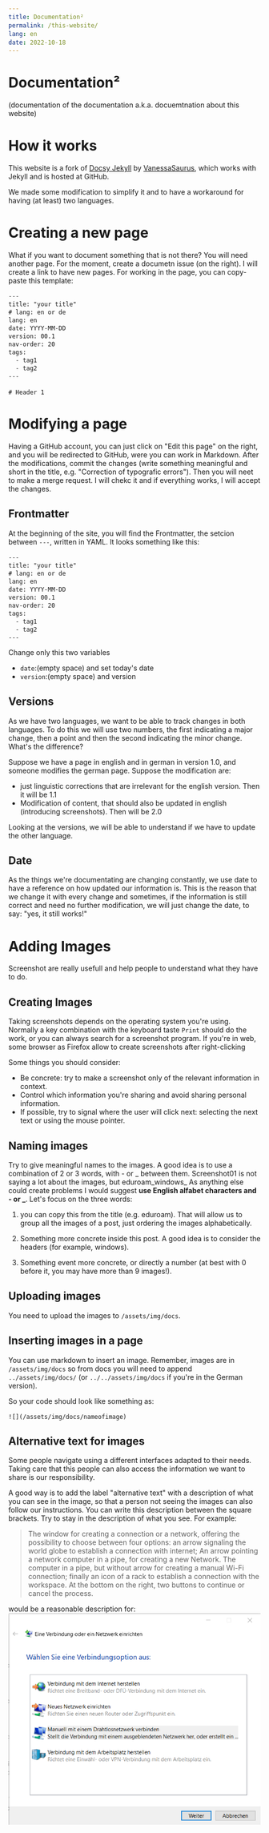 ```yaml
---
title: Documentation²
permalink: /this-website/
lang: en
date: 2022-10-18
---
```

# Documentation²
(documentation of the documentation a.k.a. docuemtnation about this website)

# How it works
This website is a fork of [Docsy Jekyll]([https://vsoch.github.io/docsy-jekyll/) by [VanessaSaurus](https://github.com/vsoch), which works with Jekyll and is hosted at GitHub.

We made some modification to simplify it and to have a workaround for having (at least) two languages.

# Creating a new page
What if you want to document something that is not there? You will need another page. For the moment, create a documetn issue (on the right). I will create a link to have new pages. For working in the page, you can copy-paste this template:

```
---
title: "your title"
# lang: en or de
lang: en
date: YYYY-MM-DD
version: 00.1
nav-order: 20
tags:
  - tag1
  - tag2
---

# Header 1
```

# Modifying a page
Having a GitHub account, you can just click on "Edit this page" on the right, and you will be redirected to GitHub, were you can work in Markdown. After the modifications, commit the changes (write something meaningful and short in the title, e.g. "Correction of typografic errors"). Then you will neet to make a merge request. I will chekc it and if everything works, I will accept the changes.

## Frontmatter
At the beginning of the site, you will find the Frontmatter, the setcion between ```---```, written in YAML. It looks something like this:
```
---
title: "your title"
# lang: en or de
lang: en
date: YYYY-MM-DD
version: 00.1
nav-order: 20
tags:
  - tag1
  - tag2
---
```
Change only this two variables
- ```date```:(empty space) and set today's date
- ```version```:(empty space) and version

## Versions

As we have two languages, we want to be able to track changes in both languages. To do this we will use two numbers, the first indicating a major change, then a point and then the second indicating the minor change. What's the difference?

Suppose we have a page in english and in german in version 1.0, and someone modifies the german page. Suppose the modification are:
- just linguistic corrections that are irrelevant for the english version. Then it will be 1.1
- Modification of content, that should also be updated in english (introducing screenshots). Then will be 2.0

Looking at the versions, we will be able to understand if we have to update the other language.

## Date
As the things we're documentating are changing constantly, we use date to have a reference on how updated our information is. This is the reason that we change it with every change and sometimes, if the information is still correct and need no further modification, we will just change the date, to say: "yes, it still works!"

# Adding Images
Screenshot are really usefull and help people to understand what they have to do.

## Creating Images
Taking screenshots depends on the operating system you're using. Normally a key combination with the keyboard taste ``Print`` should do the work, or you can always search for a screenshot program. If you're in web, some browser as Firefox allow to create screenshots after right-clicking

Some  things you should consider:
- Be concrete: try to make a screenshot only of the relevant information in context.
- Control which information you're sharing and avoid sharing personal information.
- If possible, try to signal where the user will click next: selecting the next text or using the mouse pointer.

## Naming images
Try to give meaningful names to the images. A good idea is to use a combination of 2 or 3 words, with - or _ between them. Screenshot01 is not saying a lot about the images, but eduroam_windows_ As anything else could create problems I would suggest **use English alfabet characters and - or _**. Let's focus on the three words:

1.  you can copy this from the title (e.g. eduroam). That will allow us to group all the images of a post, just ordering the images alphabetically.

2. Something more concrete inside this post. A good idea is to consider the headers (for example, windows).

3. Something event more concrete, or directly a number (at best with 0 before it, you may have more than 9 images!).

## Uploading images

You need to upload the images to `/assets/img/docs`.

## Inserting images in a page

You can use markdown to insert an image. Remember, images are in `/assets/img/docs` so from docs you will need to append `../assets/img/docs/` (or `../../assets/img/docs` if you're in the German version).

So your code should look like something as:
```
![](/assets/img/docs/nameofimage)
```

## Alternative text for images

Some people navigate using a different interfaces adapted to their needs. Taking care that this people can also access the information we want to share is our responsibility.

A good way is to add the label "alternative text" with a description of what you can see in the image, so that a person not seeing the images can also follow our instructions. You can write this description between the square brackets. Try to stay in the description of what you see. For example:

> The window for creating a connection or a network, offering the possibility to choose between four options: an arrow signaling the world globe to establish a connection with internet; An arrow pointing a network computer in a pipe, for creating a new Network. The computer in a pipe, but without arrow for creating a manual Wi-Fi connection; finally an icon of a rack to establish a connection with the workspace. At the bottom on the right, two buttons to continue or cancel the process.

would be a reasonable description for:
![The window for creating a connection or a network, offering the possibiliy to choose between four options: an arrow signaling the world globe to establish a connection with internet; An arrow pointing a network computer in a pipe, for creating a new Network. The computer in a pipe, but without arrow for creating a manual wi-fi connection; finally an icon of a rack to establish a connection with the workspace. At the bottom on the right, two buttons to continue or cancel the process.](../assets/img/docs/eduroam-windows-03.png)
